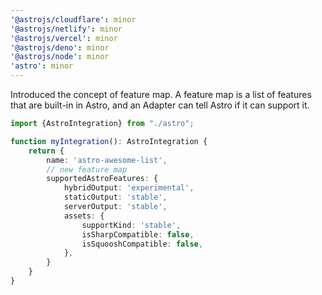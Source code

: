 ```yaml
---
'@astrojs/cloudflare': minor
'@astrojs/netlify': minor
'@astrojs/vercel': minor
'@astrojs/deno': minor
'@astrojs/node': minor
'astro': minor
---
```


Introduced the concept of feature map. A feature map is a list of features that are built-in in Astro, and an Adapter
can tell Astro if it can support it.

```ts
import {AstroIntegration} from "./astro";

function myIntegration(): AstroIntegration {
    return {
        name: 'astro-awesome-list',
        // new feature map
        supportedAstroFeatures: {
            hybridOutput: 'experimental',
            staticOutput: 'stable',
            serverOutput: 'stable',
            assets: {
                supportKind: 'stable',
                isSharpCompatible: false,
                isSquooshCompatible: false,
            },
        }
    }
}
```
